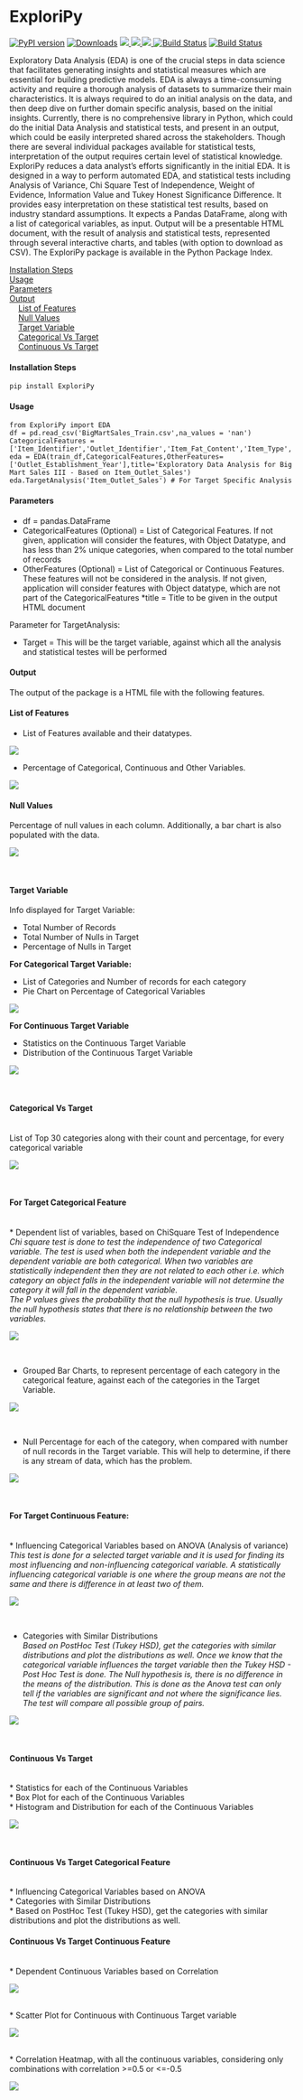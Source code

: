 # ExploriPy
[![PyPI version](https://badge.fury.io/py/ExploriPy.svg)](https://badge.fury.io/py/exploripy)
[![Downloads](https://pepy.tech/badge/ExploriPy)](https://pepy.tech/project/ExploriPy) 
<a href="https://github.com/Vibish/exploripy/blob/master/LICENSE">
  <img src="https://img.shields.io/github/license/Vibish/exploripy.svg">
</a>
<a href="https://github.com/Vibish/exploripy/stargazers">
  <img src="https://img.shields.io/github/stars/Vibish/exploripy.svg">
</a>
<a href="https://github.com/Vibish/exploripy/network/members">
  <img src="https://img.shields.io/github/forks/Vibish/exploripy.svg">
</a>
[![Build Status](https://travis-ci.org/quintshekhar/exploripy.svg?branch=master)](https://travis-ci.org/quintshekhar/exploripy)
[![Build Status](https://dev.azure.com/shashanksist/shashank_sist/_apis/build/status/bhagatsajan0073.dominance-analysis?branchName=master)](https://dev.azure.com/shashanksist/shashank_sist/_build?definitionId=3)

Exploratory Data Analysis (EDA) is one of the crucial steps in data science that facilitates generating insights and statistical measures which are essential for building predictive models. EDA is always a time-consuming activity and require a thorough analysis of datasets to summarize their main characteristics. It is always required to do an initial analysis on the data, and then deep dive on further domain specific analysis, based on the initial insights. Currently, there is no comprehensive library in Python, which could do the initial Data Analysis and statistical tests, and present in an output, which could be easily interpreted shared across the stakeholders. Though there are several individual packages available for statistical tests, interpretation of the output requires certain level of statistical knowledge. <br>
ExploriPy reduces a data analyst’s efforts significantly in the initial EDA. It is designed in a way to perform automated EDA, and statistical tests including Analysis of Variance, Chi Square Test of Independence, Weight of Evidence, Information Value and Tukey Honest Significance Difference. It provides easy interpretation on these statistical test results, based on industry standard assumptions. It expects a Pandas DataFrame, along with a list of categorical variables, as input. Output will be a presentable HTML document, with the result of analysis and statistical tests, represented through several interactive charts, and tables (with option to download as CSV). The ExploriPy package is available in the Python Package Index.


[Installation Steps](#installation-steps) <br>
[Usage](#usage) <br>
[Parameters](#parameters) <br>
[Output](#output) <br>
&nbsp;   &nbsp;  [List of Features](#list-of-features) <br>
&nbsp;   &nbsp;  [Null Values](#null-values) <br>
&nbsp;   &nbsp;  [Target Variable](#target-variable) <br>
&nbsp;   &nbsp;  [Categorical Vs Target](#categorical-vs-target)<br>
&nbsp;   &nbsp;  [Continuous Vs Target](#continuous-vs-target)<br>

#### Installation Steps

```  
pip install ExploriPy
``` 
#### Usage
``` 
from ExploriPy import EDA
df = pd.read_csv('BigMartSales_Train.csv',na_values = 'nan')
CategoricalFeatures = ['Item_Identifier','Outlet_Identifier','Item_Fat_Content','Item_Type','Outlet_Establishment_Year','Outlet_Size','Outlet_Location_Type','Outlet_Type']
eda = EDA(train_df,CategoricalFeatures,OtherFeatures=['Outlet_Establishment_Year'],title='Exploratory Data Analysis for Big Mart Sales III - Based on Item_Outlet_Sales')
eda.TargetAnalysis('Item_Outlet_Sales') # For Target Specific Analysis
``` 

#### Parameters
* df = pandas.DataFrame
* CategoricalFeatures (Optional) = List of Categorical Features. If not given, application will consider the features, with Object Datatype, and has less than 2% unique categories, when compared to the total number of records
* OtherFeatures (Optional) = List of Categorical or Continuous Features. These features will not be considered in the analysis. If not given, application will consider features with Object datatype, which are not part of the CategoricalFeatures
*title = Title to be given in the output HTML document

Parameter for TargetAnalysis: <br>
* Target = This will be the target variable, against which all the analysis and statistical testes will be performed


#### Output
The output of the package is a HTML file with the following features.

#### List of Features

* List of Features available and their datatypes. 
<p><img src='ExploriPy/doc_images/List of Features.png'></p>

* Percentage of Categorical, Continuous and Other Variables.
<p><img src='ExploriPy/doc_images/Percentage of each type of Feature.png'> </p>


#### Null Values

Percentage of null values in each column. Additionally, a bar chart is also populated with the data.
<p><img src='ExploriPy/doc_images/Null Values.png'> </p> 
<br> 

#### Target Variable

Info displayed for Target Variable: <br>
* Total Number of Records <br>
* Total Number of Nulls in Target <br>
* Percentage of Nulls in Target <br>

**For Categorical Target Variable:** 
* List of Categories and Number of records for each category
* Pie Chart on Percentage of Categorical Variables 
<p><img src='ExploriPy/doc_images/Target Categorical.png'> </p>

 
**For Continuous Target Variable** <br>
* Statistics on the Continuous Target Variable <br>
* Distribution of the Continuous Target Variable <br>
<p><img src='ExploriPy/doc_images/Target Continuous.png'> </p>
<br>

#### Categorical Vs Target 
<br>
List of Top 30 categories along with their count and percentage, for every categorical variable <br>
<p><img src='ExploriPy/doc_images/Categorical Count.png'> </p>
<br>

#### For Target Categorical Feature 
<br>
* Dependent list of variables, based on ChiSquare Test of Independence <br>
<i> Chi square test is done to test the independence of two Categorical variable. The test is used when both the independent variable and the dependent variable are both categorical. When two variables are statistically independent then they are not related to each other i.e. which category an object falls in the independent variable will not determine the category it will fall in the dependent variable. <br>
The P values gives the probability that the null hypothesis is true. Usually the null hypothesis states that there is no relationship between the two variables. </i>
<p><img src='ExploriPy/doc_images/Dependent Based on ChiSquare.png'> </p>
<br> 

* Grouped Bar Charts, to represent percentage of each category in the categorical feature, against each of the categories in the Target Variable.
<p><img src='ExploriPy/doc_images/Categorical Vs Target Categorical.png'> </p>
<br> 

* Null Percentage for each of the category, when compared with number of null records in the Target variable. This will help to determine, if there is any stream of data, which has the problem.
 <p><img src='ExploriPy/doc_images/Categorical Vs Null Percentage in Target.png'> </p>
 <br> 
 
#### For Target Continuous Feature: 
<br>
* Influencing Categorical Variables based on ANOVA (Analysis of variance) <br>
<i>This test is done for a selected target variable and it is used for finding its most influencing and non-influencing categorical variable. A statistically influencing categorical variable is one where the group means are not the same and there is difference in at least two of them. </i>
 <p><img src='ExploriPy/doc_images/Influencing Categorical Variables - Based on ANOVA.png'> </p>
 <br> 

* Categories with Similar Distributions <br>
<i> Based on PostHoc Test (Tukey HSD), get the categories with similar distributions and plot the distributions as well.
Once we know that the categorical variable influences the target variable then the Tukey HSD - Post Hoc Test is done. The Null hypothesis is, there is no difference in the means of the distribution. This is done as the Anova test can only tell if the variables are significant and not where the significance lies. The test will compare all possible group of pairs. </i>
<p><img src='ExploriPy/doc_images/Categories with Similar Distributions.png'> </p>
<br> 
    
#### Continuous Vs Target 
<br>
* Statistics for each of the Continuous Variables <br>
* Box Plot for each of the Continuous Variables <br>
* Histogram and Distribution for each of the Continuous Variables <br>
<p><img src='ExploriPy/doc_images/Stats on Continuous Variables.png'> </p>
<br> 

#### Continuous Vs Target Categorical Feature 
<br>
* Influencing Categorical Variables based on ANOVA <br>
* Categories with Similar Distributions <br>
* Based on PostHoc Test (Tukey HSD), get the categories with similar distributions and plot the distributions as well. <br>

#### Continuous Vs Target Continuous Feature 
<br>
* Dependent Continuous Variables based on Correlation <br>
<p><img src='ExploriPy/doc_images/Dependent variables based on Correlation.png'> </p><br> 
* Scatter Plot for Continuous with Continuous Target variable <br>
<p><img src='ExploriPy/doc_images/Scatter Plot.PNG'> </p><br> 
* Correlation Heatmap, with all the continuous variables, considering only combinations with correlation >=0.5 or <=-0.5 <br>
<p><img src='ExploriPy/doc_images/Correlation Heatmap.PNG'> </p><br> 
                                                                                                                        



 
